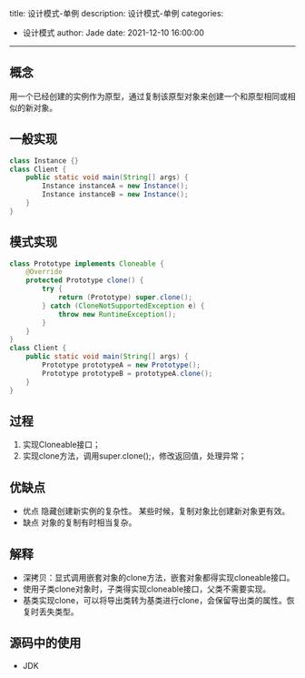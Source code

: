 title: 设计模式-单例
description: 设计模式-单例
categories:
  - 设计模式
author: Jade
date: 2021-12-10 16:00:00
---

## 概念
用一个已经创建的实例作为原型，通过复制该原型对象来创建一个和原型相同或相似的新对象。

## 一般实现
```java
class Instance {}
class Client {
    public static void main(String[] args) {
        Instance instanceA = new Instance();
        Instance instanceB = new Instance();
    }
}
```

## 模式实现

```java
class Prototype implements Cloneable {
    @Override
    protected Prototype clone() {
        try {
            return (Prototype) super.clone();
        } catch (CloneNotSupportedException e) {
            throw new RuntimeException();
        }
    }
}
class Client {
    public static void main(String[] args) {
        Prototype prototypeA = new Prototype();
        Prototype prototypeB = prototypeA.clone();
    }
}
```

## 过程
1. 实现Cloneable接口；
2. 实现clone方法，调用super.clone();，修改返回值，处理异常；

## 优缺点
- 优点
    隐藏创建新实例的复杂性。
    某些时候，复制对象比创建新对象更有效。
- 缺点
    对象的复制有时相当复杂。

## 解释
- 深拷贝：显式调用嵌套对象的clone方法，嵌套对象都得实现cloneable接口。
- 使用子类clone对象时，子类得实现cloneable接口，父类不需要实现。
- 基类实现clone，可以将导出类转为基类进行clone，会保留导出类的属性。恢复时丢失类型。

## 源码中的使用
- JDK
